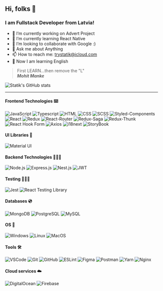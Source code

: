 ## Hi, folks 👋

### I am Fullstack Developer from Latvia!

- 🔭 I’m currently working on Advert Project
- 🌱 I’m currently learning React Native
- 👯 I’m looking to collaborate with Google :)
- 💬 Ask me about Anything
- 📫 How to reach me: trystatik@icloud.com
- 📖 Now I am learning English

> First LEARN...then remove the "L" </br>
> ***Mohit Manke***

![Statik's GitHub stats](https://github-readme-stats.vercel.app/api?username=statik-coder&show_icons=true&theme=tokyonight)

---

#### Frontend Technologies ⌨️

![JavaScript](https://img.shields.io/badge/javascript-%23323330.svg?style=for-the-badge&logo=javascript&logoColor=%23F7DF1E)
![Typescript](https://img.shields.io/badge/typescript-%23007ACC.svg?style=for-the-badge&logo=typescript&logoColor=white)
![HTML](https://img.shields.io/badge/html5-%23E34F26.svg?style=for-the-badge&logo=html5&logoColor=white)
![CSS](https://img.shields.io/badge/css3-%231572B6.svg?style=for-the-badge&logo=css3&logoColor=white)
![SCSS](https://img.shields.io/badge/SASS-hotpink.svg?style=for-the-badge&logo=SASS&logoColor=white)
![Styled-Components](https://img.shields.io/badge/styled--components-DB7093?style=for-the-badge&logo=styled-components&logoColor=white)
![React](https://img.shields.io/badge/react-%2320232a.svg?style=for-the-badge&logo=react&logoColor=%2361DAFB)
![Redux](https://img.shields.io/badge/redux-%23593d88.svg?style=for-the-badge&logo=redux&logoColor=white)
![React-Router](https://img.shields.io/badge/React_Router-CA4245?style=for-the-badge&logo=react-router&logoColor=white)
![Redux-Saga](https://img.shields.io/badge/Redux-Saga-informational?style=for-the-badge&color=red)
![Redux-Thunk](https://img.shields.io/badge/Redux-Thunk-informational?style=for-the-badge&color=yellow)
![React Hook Form](https://img.shields.io/badge/React-HookForm-informational?style=for-the-badge&color=red)
![Axios](https://img.shields.io/badge/Axios-Like?style=for-the-badge&color=blueviolet)
![i18next](https://img.shields.io/badge/i18next-Nice!?style=for-the-badge&color=blue)
![StoryBook](https://img.shields.io/badge/StoryBook-Perfect!?style=for-the-badge&color=ff69b4)

#### UI Libraries 💅 </br>
![Material UI](https://img.shields.io/badge/materialui-%230081CB.svg?style=for-the-badge&logo=material-ui&logoColor=white)

#### Backend Technologies 👨🏼‍💻 </br>

![Node.js](https://img.shields.io/badge/node.js-%2343853D.svg?style=for-the-badge&logo=node-dot-js&logoColor=white)
![Express.js](https://img.shields.io/badge/express.js-%23404d59.svg?style=for-the-badge&logo=express&logoColor=%2361DAFB)
![Nest.js](https://img.shields.io/badge/nestjs-%23E0234E.svg?style=for-the-badge&logo=nestjs&logoColor=white)
![JWT](https://img.shields.io/badge/JWT-black?style=for-the-badge&logo=JSON%20web%20tokens)

#### Testing 👨🏼‍🔬 </br>

![Jest](https://img.shields.io/badge/-jest-%23C21325?style=for-the-badge&logo=jest&logoColor=white)
![React Testing Library](https://img.shields.io/badge/-TestingLibrary-%23E33332?style=for-the-badge&logo=testing-library&logoColor=white)

#### Databases 💿 </br>

![MongoDB](https://img.shields.io/badge/MongoDB-%234ea94b.svg?style=for-the-badge&logo=mongodb&logoColor=white)
![PostgreSQL](https://img.shields.io/badge/postgres-%23316192.svg?style=for-the-badge&logo=postgresql&logoColor=white)
![MySQL](https://img.shields.io/badge/mysql-%2300f.svg?style=for-the-badge&logo=mysql&logoColor=white)

#### OS 🚨 </br>

![Windows](https://img.shields.io/badge/Windows-0078D6?style=for-the-badge&logo=windows&logoColor=white)
![Linux](https://img.shields.io/badge/Linux-FCC624?style=for-the-badge&logo=linux&logoColor=black)
![MacOS](https://img.shields.io/badge/MacOS-Best?style=for-the-badge&color=#00C7D1)

#### Tools 🛠 </br>

![VSCode](https://img.shields.io/badge/VisualStudioCode-0078d7.svg?style=for-the-badge&logo=visual-studio-code&logoColor=white)
![Git](https://img.shields.io/badge/git-%23F05033.svg?style=for-the-badge&logo=git&logoColor=white)
![GitHub](https://img.shields.io/badge/github-%23121011.svg?style=for-the-badge&logo=github&logoColor=white)
![ESLint](https://img.shields.io/badge/ESLint-4B3263?style=for-the-badge&logo=eslint&logoColor=white)
![Figma](https://img.shields.io/badge/figma-%23F24E1E.svg?style=for-the-badge&logo=figma&logoColor=white)
![Postman](https://img.shields.io/badge/Postman-FF6C37?style=for-the-badge&logo=postman&logoColor=white)
![Yarn](https://img.shields.io/badge/yarn-%232C8EBB.svg?style=for-the-badge&logo=yarn&logoColor=white)
![Nginx](https://img.shields.io/badge/nginx-%23009639.svg?style=for-the-badge&logo=nginx&logoColor=white)

#### Cloud services ☁️ <br/>
![DigitalOcean](https://img.shields.io/badge/DigitalOcean-%230167ff.svg?style=for-the-badge&logo=digitalOcean&logoColor=white)
![Firebase](https://img.shields.io/badge/firebase-%23039BE5.svg?style=for-the-badge&logo=firebase)
